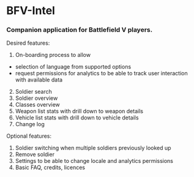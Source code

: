 # BFV-Intel

### Companion application for Battlefield V players.

Desired features:

1. On-boarding process to allow
  * selection of language from supported options
  * request permissions for analytics to be able to track user interaction with available data
2. Soldier search
3. Soldier overview
4. Classes overview
5. Weapon list stats with drill down to weapon details
6. Vehicle list stats with drill down to vehicle details
7. Change log


Optional features:

1. Soldier switching when multiple soldiers previously looked up
2. Remove soldier
3. Settings to be able to change locale and analytics permissions
4. Basic FAQ, credits, licences